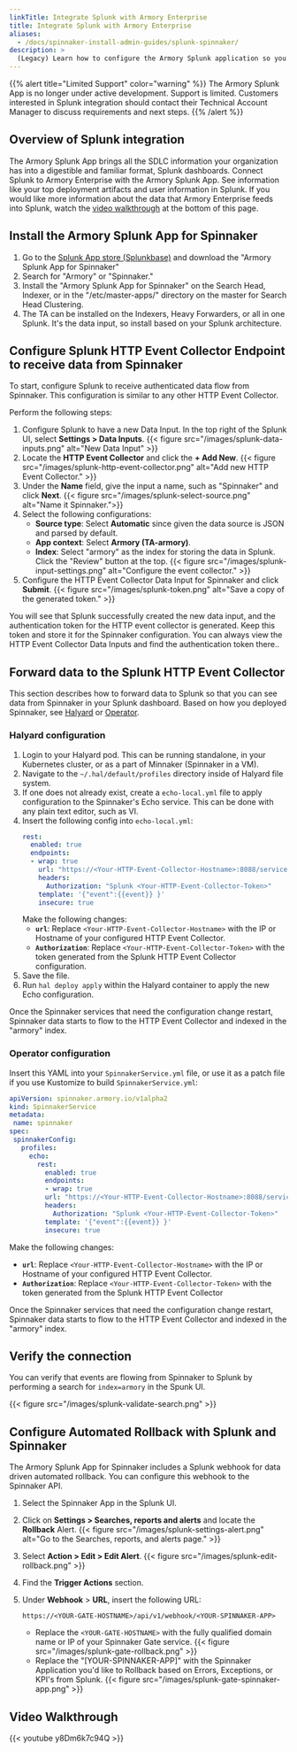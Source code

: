 ```yaml
---
linkTitle: Integrate Splunk with Armory Enterprise
title: Integrate Splunk with Armory Enterprise
aliases:
  - /docs/spinnaker-install-admin-guides/splunk-spinnaker/
description: >
  (Legacy) Learn how to configure the Armory Splunk application so you can display your SDLC data in Splunk dashboards.
---
```


{{% alert title="Limited Support" color="warning" %}}
The Armory Splunk App is no longer under active development. Support is limited. Customers interested in Splunk integration should contact their Technical Account Manager to discuss requirements and next steps.
{{% /alert %}}

## Overview of Splunk integration

The Armory Splunk App brings all the SDLC information your organization has into a digestible and familiar format, Splunk dashboards. Connect Splunk to Armory Enterprise with the Armory Splunk App. See information like your top deployment artifacts and user information in Splunk. If you would like more information about the data that Armory Enterprise feeds into Splunk, watch the [video walkthrough](#video-walkthrough) at the bottom of this page.

## Install the Armory Splunk App for Spinnaker

1. Go to the [Splunk App store (Splunkbase)](https://splunkbase.splunk.com/) and download the "Armory Splunk App for Spinnaker"
2. Search for "Armory" or "Spinnaker."
3. Install the "Armory Splunk App for Spinnaker" on the Search Head, Indexer, or in the "/etc/master-apps/" directory on the master for Search Head Clustering.
4. The TA can be installed on the Indexers, Heavy Forwarders, or all in one Splunk.  It's the data input, so install based on your Splunk architecture.

## Configure Splunk HTTP Event Collector Endpoint to receive data from Spinnaker

To start, configure Splunk to receive authenticated data flow from Spinnaker.  This configuration is similar to any other HTTP Event Collector.

Perform the following steps:

1. Configure Splunk to have a new Data Input. In the top right of the Splunk UI, select **Settings > Data Inputs**.
{{< figure src="/images/splunk-data-inputs.png" alt="New Data Input" >}}
1. Locate the **HTTP Event Collector** and click the **+ Add New**.
{{< figure src="/images/splunk-http-event-collector.png" alt="Add new HTTP Event Collector." >}}
3. Under the **Name** field, give the input a name, such as "Spinnaker" and click **Next**.
{{< figure src="/images/splunk-select-source.png" alt="Name it Spinnaker.">}}
4. Select the following configurations:
   * **Source type**: Select **Automatic** since given the data source is JSON and parsed by default.  
   * **App context**: Select **Armory (TA-armory)**.  
   * **Index**: Select "armory" as the index for storing the data in Splunk.  Click the "Review" button at the top.
{{< figure src="/images/splunk-input-settings.png" alt="Configure the event collector." >}}
1. Configure the HTTP Event Collector Data Input for Spinnaker and click **Submit**.
{{< figure src="/images/splunk-token.png" alt="Save a copy of the generated token." >}}

You will see that Splunk  successfully created the new data input, and the authentication token for the HTTP event collector is generated.  Keep this token and store it for the Spinnaker configuration.  You can always view the HTTP Event Collector Data Inputs and find the authentication token there..

## Forward data to the Splunk HTTP Event Collector

This section describes how to forward data to Splunk so that you can see data from Spinnaker in your Splunk dashboard. Based on how you deployed Spinnaker, see [Halyard](#halyard-configuration) or [Operator](#operator-configuration).

### Halyard configuration

1. Login to your Halyard pod.  This can be running standalone, in your Kubernetes cluster, or as a part of Minnaker (Spinnaker in a VM).
2. Navigate to the `~/.hal/default/profiles` directory inside of Halyard file system.
3. If one does not already exist, create a `echo-local.yml` file to apply configuration to the Spinnaker's Echo service.  This can be done with any plain text editor, such as VI.
4. Insert the following config into `echo-local.yml`:
   ```yaml
   rest:
     enabled: true
     endpoints:
     - wrap: true
       url: "https://<Your-HTTP-Event-Collector-Hostname>:8088/services/collector/event?"
       headers:
         Authorization: "Splunk <Your-HTTP-Event-Collector-Token>"
       template: '{"event":{{event}} }'
       insecure: true
   ```
   Make the following changes:
   * **`url`**: Replace `<Your-HTTP-Event-Collector-Hostname>` with the IP or Hostname of your configured HTTP Event Collector.  
   * **`Authorization`**: Replace `<Your-HTTP-Event-Collector-Token>` with the token generated from the Splunk HTTP Event Collector configuration.  
5. Save the file.
6. Run `hal deploy apply` within the Halyard container to apply the new Echo configuration.  

Once the Spinnaker services that need the configuration change restart, Spinnaker data starts to flow to the HTTP Event Collector and indexed in the "armory" index.

### Operator configuration

Insert this YAML into your `SpinnakerService.yml` file, or use it as a patch file if you use Kustomize to build `SpinnakerService.yml`:

 ```yaml
apiVersion: spinnaker.armory.io/v1alpha2
kind: SpinnakerService
metadata:
  name: spinnaker
spec:
  spinnakerConfig:
    profiles:
      echo:
        rest:
          enabled: true
          endpoints:
          - wrap: true
          url: "https://<Your-HTTP-Event-Collector-Hostname>:8088/services/collector/event?"
          headers:
            Authorization: "Splunk <Your-HTTP-Event-Collector-Token>"
          template: '{"event":{{event}} }'
          insecure: true
  ```
Make the following changes:
* **`url`**: Replace `<Your-HTTP-Event-Collector-Hostname>` with the IP or Hostname of your configured HTTP Event Collector.  
* **`Authorization`**: Replace `<Your-HTTP-Event-Collector-Token>` with the token generated from the Splunk HTTP Event Collector

Once the Spinnaker services that need the configuration change restart, Spinnaker data starts to flow to the HTTP Event Collector and indexed in the "armory" index.

## Verify the connection

You can verify that events are flowing from Spinnaker to Splunk by performing a search for `index=armory` in the Spunk UI.

{{< figure src="/images/splunk-validate-search.png" >}}

## Configure Automated Rollback with Splunk and Spinnaker

The Armory Splunk App for Spinnaker includes a Splunk webhook for data driven automated rollback.  You can configure this webhook to the Spinnaker API.

1. Select the Spinnaker App in the Splunk UI.
2. Click on **Settings > Searches, reports and alerts** and locate the **Rollback** Alert.
{{< figure src="/images/splunk-settings-alert.png" alt="Go to the Searches, reports, and alerts page." >}}
2. Select **Action > Edit > Edit Alert**.
{{< figure src="/images/splunk-edit-rollback.png" >}}
3. Find the **Trigger Actions** section.
4. Under **Webhook** > **URL**, insert the following URL:

   `https://<YOUR-GATE-HOSTNAME>/api/v1/webhook/<YOUR-SPINNAKER-APP>`
   * Replace the `<YOUR-GATE-HOSTNAME>` with the fully qualified domain name or IP of your Spinnaker Gate service.
   {{< figure src="/images/splunk-gate-rollback.png" >}}
   * Replace the "[YOUR-SPINNAKER-APP]" with the Spinnaker Application you'd like to Rollback based on Errors, Exceptions, or KPI's from Splunk.
   {{< figure src="/images/splunk-gate-spinnaker-app.png" >}}

## Video Walkthrough
{{< youtube y8Dm6k7c94Q >}}
